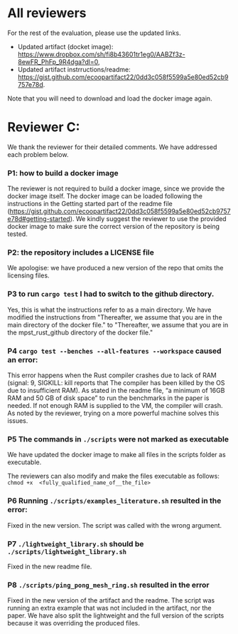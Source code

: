 # All reviewers
For the rest of the evaluation, please use the updated links. 
- Updated artifact (docket image): https://www.dropbox.com/sh/fi8b43601tr1eg0/AABZf3z-8ewFR_PhFp_9R4dga?dl=0,
- Updated artifact instrructions/readme: https://gist.github.com/ecoopartifact22/0dd3c058f5599a5e80ed52cb9757e78d.

Note that you will need to download and load the docker image again. 

# Reviewer C: 
We thank the reviewer for their detailed comments. We have addressed each problem below. 

### P1: how to build a docker image

The reviewer is not required to build a docker image, since we provide the docker image itself. The docker image can be loaded following the instructions in the Getting started part  of the readme file (https://gist.github.com/ecoopartifact22/0dd3c058f5599a5e80ed52cb9757e78d#getting-started).
We kindly suggest the reviewer to use the provided docker image to make sure the correct version of the repository is being tested. 

### P2: the repository includes a LICENSE file 

We apologise: we have produced a new version of the repo that omits the licensing files.


### P3 to run `cargo test` I had to switch to the github directory.
 
Yes, this is what the instructions refer to as a main directory. We have modified the instructions from "Thereafter, we assume that you are in the main directory of the docker file." to  "Thereafter, we assume that you are in the mpst_rust_github directory of the docker file."

### P4 `cargo test --benches --all-features --workspace` caused an error:

This error happens when the Rust compiler crashes due to lack of RAM (signal: 9, SIGKILL: kill reports that The compiler has been killed by the OS due to insufficient RAM). As stated in the readme file, “a minimum of 16GB RAM and 50 GB of disk space” to run the benchmarks in the paper is needed. If not enough RAM is supplied to the VM, the compiler will crash. 
As noted by the reviewer, trying on a more powerful machine solves this issues. 

### P5 The commands in `./scripts` were not marked as executable
We have updated the docker image to make all files in the scripts folder as executable. 

The reviewers can also modify and make the files executable as follows: 
```chmod +x  <fully_qualified_name_of__the_file> ```

### P6 Running `./scripts/examples_literature.sh` resulted in the error:

Fixed in the new version. The script was called with the wrong argument.

### P7 `./lightweight_library.sh` should be `./scripts/lightweight_library.sh`

Fixed in the new readme file. 

### P8 `./scripts/ping_pong_mesh_ring.sh` resulted in the error

Fixed in the new version of the artifact and the readme. The script was running an extra example that was not included in the artifact, nor the paper. 
We have also split the lightweight and the full version of the scripts because it was overriding the produced files. 
